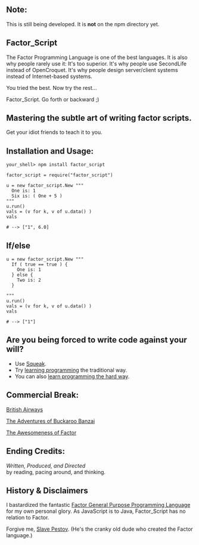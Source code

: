 Note:
----------

This is still being developed. It is **not** on the npm directory yet.

Factor\_Script
--------------

The Factor Programming Language is one of the best languages.
It is also why people rarely use it: It's too superior. It's
why people use SecondLife instead of OpenCroquet. It's why people
design server/client systems instead of Internet-based systems.

You tried the best. Now try the rest...  

Factor\_Script. Go forth or backward ;)


Mastering the subtle art of writing factor scripts.
-------

Get your idiot friends to teach it to you.


Installation and Usage:
-----------------------

    your_shell> npm install factor_script

    factor_script = require("factor_script")

    u = new factor_script.New """
      One is: 1 
      Six is: ( One + 5 ) 
    """
    u.run()
    vals = (v for k, v of u.data() ) 
    vals
    
    # --> ["1", 6.0]
    
    
If/else
------

    u = new factor_script.New """
      If ( true == true ) { 
        One is: 1
      } else { 
        Two is: 2 
      } 
      
    """
    u.run()
    vals = (v for k, v of u.data() ) 
    vals
    
    # --> ["1"]



Are you being forced to write code against your will?
----------------------------

* Use [Squeak](http://www.youtube.com/results?search_query=squeak+etoys&oq=squeak+etoys). 
* Try [learning programming](http://www.khanacademy.org/cs) the traditional way.
* You can also [learn programming the hard way](http://learncodethehardway.org/).

    
Commercial Break:
-----------------

[British Airways](http://www.youtube.com/watch?v=Yxbgm9Bmkzw)

[The Adventures of Buckaroo Banzai](http://www.youtube.com/watch?feature=player_detailpage&v=8MqJ3iGBdOo#t=24s)

[The Awesomeness of Factor](http://www.youtube.com/watch?v=f_0QlhYlS8g)

<!-- http://www.amazon.com/dp/B00005JKEX/?tag=miniunicom-20 -->


Ending Credits:
--------------

*Written, Produced, and Directed* <br />
by reading, pacing around, and thinking.


History & Disclaimers
-------

I bastardized the fantastic [Factor General Purpose Programming Language](http://factorcode.org/) for my own
personal glory. As JavaScript is to Java, Factor\_Script has no relation
to Factor.

Forgive me, [Slave Pestov](http://web.archive.org/web/20100212062526/http://factorcode.org/slava/).
(He's the cranky old dude who created the Factor language.)





